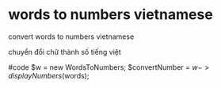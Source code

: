 # words to numbers vietnamese

convert words to numbers vietnamese

chuyển đổi chữ thành số tiếng việt

#code
$w = new WordsToNumbers;
$convertNumber = $w->displayNumbers($words);

